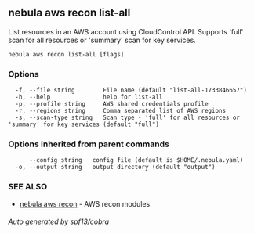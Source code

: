 ## nebula aws recon list-all

List resources in an AWS account using CloudControl API. Supports 'full' scan for all resources or 'summary' scan for key services.

```
nebula aws recon list-all [flags]
```

### Options

```
  -f, --file string        File name (default "list-all-1733846657")
  -h, --help               help for list-all
  -p, --profile string     AWS shared credentials profile
  -r, --regions string     Comma separated list of AWS regions
  -s, --scan-type string   Scan type - 'full' for all resources or 'summary' for key services (default "full")
```

### Options inherited from parent commands

```
      --config string   config file (default is $HOME/.nebula.yaml)
  -o, --output string   output directory (default "output")
```

### SEE ALSO

* [nebula aws recon](nebula_aws_recon.md)	 - AWS recon modules

###### Auto generated by spf13/cobra
